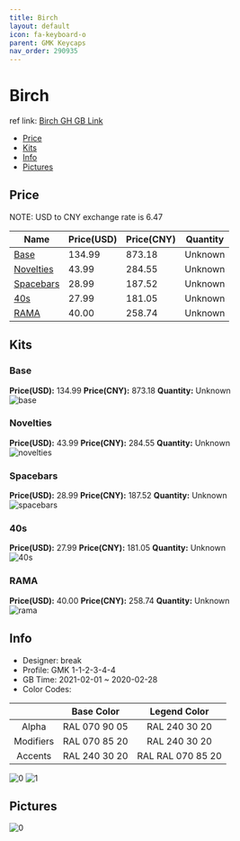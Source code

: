 ```yaml
---
title: Birch 
layout: default
icon: fa-keyboard-o
parent: GMK Keycaps
nav_order: 290935
---
```


# Birch 

ref link: [Birch GH GB Link]()

* [Price](#price)
* [Kits](#kits)
* [Info](#info)
* [Pictures](#pictures)

## Price

NOTE: USD to CNY exchange rate is 6.47

| Name          | Price(USD)   |  Price(CNY) | Quantity |
| ------------- | ------------ |  ---------- | -------- |
|[Base](#base)|134.99|873.18|Unknown|
|[Novelties](#novelties)|43.99|284.55|Unknown|
|[Spacebars](#spacebars)|28.99|187.52|Unknown|
|[40s](#40s)|27.99|181.05|Unknown|
|[RAMA](#rama)|40.00|258.74|Unknown|


## Kits
### Base  
**Price(USD):** 134.99	**Price(CNY):** 873.18	**Quantity:** Unknown  
<img src="{{ 'assets/images/gmk-keycaps/Birch/kits_pics/base.jpg' | relative_url }}" alt="base" class="image featured">

### Novelties  
**Price(USD):** 43.99	**Price(CNY):** 284.55	**Quantity:** Unknown  
<img src="{{ 'assets/images/gmk-keycaps/Birch/kits_pics/novelties.png' | relative_url }}" alt="novelties" class="image featured">

### Spacebars  
**Price(USD):** 28.99	**Price(CNY):** 187.52	**Quantity:** Unknown  
<img src="{{ 'assets/images/gmk-keycaps/Birch/kits_pics/spacebars.png' | relative_url }}" alt="spacebars" class="image featured">

### 40s  
**Price(USD):** 27.99	**Price(CNY):** 181.05	**Quantity:** Unknown  
<img src="{{ 'assets/images/gmk-keycaps/Birch/kits_pics/40s.png' | relative_url }}" alt="40s" class="image featured">

### RAMA  
**Price(USD):** 40.00	**Price(CNY):** 258.74	**Quantity:** Unknown  
<img src="{{ 'assets/images/gmk-keycaps/Birch/kits_pics/rama.jpg' | relative_url }}" alt="rama" class="image featured">

## Info
* Designer: break  
* Profile: GMK 1-1-2-3-4-4  
* GB Time: 2021-02-01 ~ 2020-02-28  
* Color Codes:  

| |Base Color     | Legend Color
| :-------------: | :-------------: | :------------:
|Alpha|RAL 070 90 05|RAL 240 30 20
|Modifiers|RAL 070 85 20|RAL 240 30 20
|Accents|RAL 240 30 20|RAL RAL 070 85 20

<img src="{{ 'assets/images/gmk-keycaps/Birch/0.png' | relative_url }}" alt="0" class="image featured">
<img src="{{ 'assets/images/gmk-keycaps/Birch/1.png' | relative_url }}" alt="1" class="image featured">

## Pictures  
<img src="{{ 'assets/images/gmk-keycaps/Birch/rendering_pics/0.jpg' | relative_url }}" alt="0" class="image featured">
